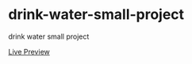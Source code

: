 # drink-water-small-project
<p>drink water small project</p>
<a href="https://elhoussnimed.github.io/drink-water-small-project/">Live Preview</a>

